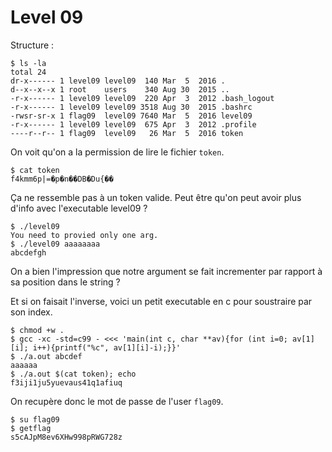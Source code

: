 # Level 09

Structure :
```
$ ls -la
total 24
dr-x------ 1 level09 level09  140 Mar  5  2016 .
d--x--x--x 1 root    users    340 Aug 30  2015 ..
-r-x------ 1 level09 level09  220 Apr  3  2012 .bash_logout
-r-x------ 1 level09 level09 3518 Aug 30  2015 .bashrc
-rwsr-sr-x 1 flag09  level09 7640 Mar  5  2016 level09
-r-x------ 1 level09 level09  675 Apr  3  2012 .profile
----r--r-- 1 flag09  level09   26 Mar  5  2016 token
```
On voit qu'on a la permission de lire le fichier `token`.

```
$ cat token
f4kmm6p|=�p�n��DB�Du{��
```
Ça ne ressemble pas à un token valide. Peut être qu'on peut avoir plus d'info avec l'executable level09 ?

```
$ ./level09
You need to provied only one arg.
$ ./level09 aaaaaaaa
abcdefgh
```
On a bien l'impression que notre argument se fait incrementer par rapport à sa position dans le string ?

Et si on faisait l'inverse, voici un petit executable en c pour soustraire par son index.
```
$ chmod +w .
$ gcc -xc -std=c99 - <<< 'main(int c, char **av){for (int i=0; av[1][i]; i++){printf("%c", av[1][i]-i);}}'
$ ./a.out abcdef
aaaaaa
$ ./a.out $(cat token); echo
f3iji1ju5yuevaus41q1afiuq
```
On recupère donc le mot de passe de l'user `flag09`.
```
$ su flag09
$ getflag
s5cAJpM8ev6XHw998pRWG728z
```
